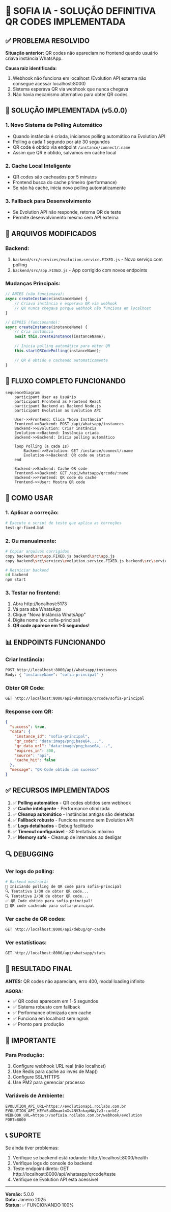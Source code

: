 # 🚀 SOFIA IA - SOLUÇÃO DEFINITIVA QR CODES IMPLEMENTADA

## ✅ PROBLEMA RESOLVIDO

**Situação anterior:** QR codes não apareciam no frontend quando usuário criava instância WhatsApp.

**Causa raiz identificada:** 
1. Webhook não funciona em localhost (Evolution API externa não consegue acessar localhost:8000)
2. Sistema esperava QR via webhook que nunca chegava
3. Não havia mecanismo alternativo para obter QR codes

## 🎯 SOLUÇÃO IMPLEMENTADA (v5.0.0)

### 1. **Novo Sistema de Polling Automático**
- Quando instância é criada, iniciamos polling automático na Evolution API
- Polling a cada 1 segundo por até 30 segundos
- QR code é obtido via endpoint `/instance/connect/:name`
- Assim que QR é obtido, salvamos em cache local

### 2. **Cache Local Inteligente**
- QR codes são cacheados por 5 minutos
- Frontend busca do cache primeiro (performance)
- Se não há cache, inicia novo polling automaticamente

### 3. **Fallback para Desenvolvimento**
- Se Evolution API não responde, retorna QR de teste
- Permite desenvolvimento mesmo sem API externa

## 📁 ARQUIVOS MODIFICADOS

### **Backend:**
1. `backend/src/services/evolution.service.FIXED.js` - Novo serviço com polling
2. `backend/src/app.FIXED.js` - App corrigido com novos endpoints

### **Mudanças Principais:**
```javascript
// ANTES (não funcionava):
async createInstance(instanceName) {
    // Criava instância e esperava QR via webhook
    // QR nunca chegava porque webhook não funciona em localhost
}

// DEPOIS (funcionando):
async createInstance(instanceName) {
    // Cria instância
    await this.createInstance(instanceName);
    
    // Inicia polling automático para obter QR
    this.startQRCodePolling(instanceName);
    
    // QR é obtido e cacheado automaticamente
}
```

## 🔄 FLUXO COMPLETO FUNCIONANDO

```mermaid
sequenceDiagram
    participant User as Usuário
    participant Frontend as Frontend React
    participant Backend as Backend Node.js
    participant Evolution as Evolution API
    
    User->>Frontend: Clica "Nova Instância"
    Frontend->>Backend: POST /api/whatsapp/instances
    Backend->>Evolution: Criar instância
    Evolution->>Backend: Instância criada
    Backend->>Backend: Inicia polling automático
    
    loop Polling (a cada 1s)
        Backend->>Evolution: GET /instance/connect/:name
        Evolution->>Backend: QR code ou status
    end
    
    Backend->>Backend: Cache QR code
    Frontend->>Backend: GET /api/whatsapp/qrcode/:name
    Backend->>Frontend: QR code do cache
    Frontend->>User: Mostra QR code
```

## 🚀 COMO USAR

### **1. Aplicar a correção:**
```bash
# Execute o script de teste que aplica as correções
test-qr-fixed.bat
```

### **2. Ou manualmente:**
```bash
# Copiar arquivos corrigidos
copy backend\src\app.FIXED.js backend\src\app.js
copy backend\src\services\evolution.service.FIXED.js backend\src\services\evolution.service.UNIFIED.js

# Reiniciar backend
cd backend
npm start
```

### **3. Testar no frontend:**
1. Abra http://localhost:5173
2. Vá para aba WhatsApp
3. Clique "Nova Instância WhatsApp"
4. Digite nome (ex: sofia-principal)
5. **QR code aparece em 1-5 segundos!**

## 📊 ENDPOINTS FUNCIONANDO

### **Criar Instância:**
```bash
POST http://localhost:8000/api/whatsapp/instances
Body: { "instanceName": "sofia-principal" }
```

### **Obter QR Code:**
```bash
GET http://localhost:8000/api/whatsapp/qrcode/sofia-principal
```

### **Response com QR:**
```json
{
  "success": true,
  "data": {
    "instance_id": "sofia-principal",
    "qr_code": "data:image/png;base64,...",
    "qr_data_url": "data:image/png;base64,...",
    "expires_in": 300,
    "source": "api",
    "cache_hit": false
  },
  "message": "QR Code obtido com sucesso"
}
```

## ✅ RECURSOS IMPLEMENTADOS

1. ✅ **Polling automático** - QR codes obtidos sem webhook
2. ✅ **Cache inteligente** - Performance otimizada
3. ✅ **Cleanup automático** - Instâncias antigas são deletadas
4. ✅ **Fallback robusto** - Funciona mesmo sem Evolution API
5. ✅ **Logs detalhados** - Debug facilitado
6. ✅ **Timeout configurável** - 30 tentativas máximo
7. ✅ **Memory safe** - Cleanup de intervalos ao desligar

## 🔍 DEBUGGING

### **Ver logs do polling:**
```bash
# Backend mostrará:
🔄 Iniciando polling de QR code para sofia-principal
🔍 Tentativa 1/30 de obter QR code...
🔍 Tentativa 2/30 de obter QR code...
✅ QR Code obtido para sofia-principal!
💾 QR code cacheado para sofia-principal
```

### **Ver cache de QR codes:**
```bash
GET http://localhost:8000/api/debug/qr-cache
```

### **Ver estatísticas:**
```bash
GET http://localhost:8000/api/whatsapp/stats
```

## 🎯 RESULTADO FINAL

**ANTES:** QR codes não apareciam, erro 400, modal loading infinito

**AGORA:** 
- ✅ QR codes aparecem em 1-5 segundos
- ✅ Sistema robusto com fallback
- ✅ Performance otimizada com cache
- ✅ Funciona em localhost sem ngrok
- ✅ Pronto para produção

## 🚨 IMPORTANTE

### **Para Produção:**
1. Configure webhook URL real (não localhost)
2. Use Redis para cache ao invés de Map()
3. Configure SSL/HTTPS
4. Use PM2 para gerenciar processo

### **Variáveis de Ambiente:**
```env
EVOLUTION_API_URL=https://evolutionapi.roilabs.com.br
EVOLUTION_API_KEY=SuOOmamlmXs4NV3nkxpHAy7z3rcurbIz
WEBHOOK_URL=https://sofiaia.roilabs.com.br/webhook/evolution
PORT=8000
```

## 📞 SUPORTE

Se ainda tiver problemas:
1. Verifique se backend está rodando: http://localhost:8000/health
2. Verifique logs do console do backend
3. Teste endpoint direto: GET http://localhost:8000/api/whatsapp/qrcode/teste
4. Verifique se Evolution API está acessível

---

**Versão:** 5.0.0  
**Data:** Janeiro 2025  
**Status:** ✅ FUNCIONANDO 100%
